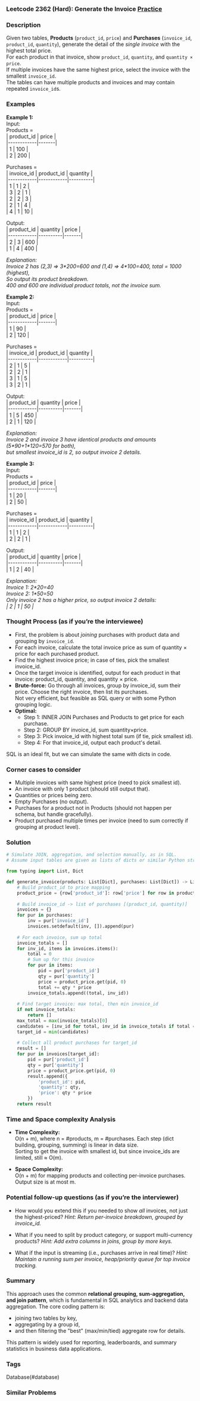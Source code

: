 ### Leetcode 2362 (Hard): Generate the Invoice [Practice](https://leetcode.com/problems/generate-the-invoice)

### Description  
Given two tables, **Products** (`product_id`, `price`) and **Purchases** (`invoice_id`, `product_id`, `quantity`), generate the detail of the *single invoice* with the highest total price.  
For each product in that invoice, show `product_id`, `quantity`, and `quantity × price`.  
If multiple invoices have the same highest price, select the invoice with the smallest `invoice_id`.  
The tables can have multiple products and invoices and may contain repeated `invoice_id`s.

### Examples  

**Example 1:**  
Input:   
Products =  
| product_id | price |  
|------------|-------|  
| 1          | 100   |  
| 2          | 200   |  

Purchases =  
| invoice_id | product_id | quantity |  
|------------|------------|----------|  
| 1          | 1          | 2        |  
| 3          | 2          | 1        |  
| 2          | 2          | 3        |  
| 2          | 1          | 4        |  
| 4          | 1          | 10       |  

Output:  
| product_id | quantity | price |  
|------------|----------|-------|  
| 2          | 3        | 600   |  
| 1          | 4        | 400   |  

*Explanation:  
Invoice 2 has (2,3) ⇒ 3\*200=600 and (1,4) ⇒ 4\*100=400, total = 1000 (highest),  
So output its product breakdown.  
400 and 600 are individual product totals, not the invoice sum.*

**Example 2:**  
Input:  
Products =  
| product_id | price |  
|------------|-------|  
| 1          | 90    |  
| 2          | 120   |  

Purchases =  
| invoice_id | product_id | quantity |  
|------------|------------|----------|  
| 2          | 1          | 5        |  
| 2          | 2          | 1        |  
| 3          | 1          | 5        |  
| 3          | 2          | 1        |  

Output:  
| product_id | quantity | price |  
|------------|----------|-------|  
| 1          | 5        | 450   |  
| 2          | 1        | 120   |  

*Explanation:  
Invoice 2 and invoice 3 have identical products and amounts (5\*90+1\*120=570 for both),  
but smallest invoice_id is 2, so output invoice 2 details.*

**Example 3:**  
Input:  
Products =  
| product_id | price |  
|------------|-------|  
| 1          | 20    |  
| 2          | 50    |  

Purchases =  
| invoice_id | product_id | quantity |  
|------------|------------|----------|  
| 1          | 1          | 2        |  
| 2          | 2          | 1        |  

Output:  
| product_id | quantity | price |  
|------------|----------|-------|  
| 1          | 2        | 40    |  

*Explanation:  
Invoice 1: 2\*20=40  
Invoice 2: 1\*50=50  
Only invoice 2 has a higher price, so output invoice 2 details:  
| 2 | 1 | 50 |*

### Thought Process (as if you’re the interviewee)  

- First, the problem is about *joining* purchases with product data and grouping by `invoice_id`.
- For each invoice, calculate the total invoice price as sum of quantity × price for each purchased product.
- Find the highest invoice price; in case of ties, pick the smallest invoice_id.
- Once the target invoice is identified, output for each product in that invoice: product_id, quantity, and quantity × price.
- **Brute-force:** Go through all invoices, group by invoice_id, sum their price. Choose the right invoice, then list its purchases.  
  Not very efficient, but feasible as SQL query or with some Python grouping logic.
- **Optimal:**  
    - Step 1: INNER JOIN Purchases and Products to get price for each purchase.
    - Step 2: GROUP BY invoice_id, sum quantity×price.
    - Step 3: Pick invoice_id with highest total sum (if tie, pick smallest id).
    - Step 4: For that invoice_id, output each product's detail.

SQL is an ideal fit, but we can simulate the same with dicts in code.
  
### Corner cases to consider  
- Multiple invoices with same highest price (need to pick smallest id).
- An invoice with only 1 product (should still output that).
- Quantities or prices being zero.
- Empty Purchases (no output).
- Purchases for a product not in Products (should not happen per schema, but handle gracefully).
- Product purchased multiple times per invoice (need to sum correctly if grouping at product level).

### Solution

```python
# Simulate JOIN, aggregation, and selection manually, as in SQL.
# Assume input tables are given as lists of dicts or similar Python structures.

from typing import List, Dict

def generate_invoice(products: List[Dict], purchases: List[Dict]) -> List[Dict]:
    # Build product_id to price mapping
    product_price = {row['product_id']: row['price'] for row in products}
    
    # Build invoice_id -> list of purchases [(product_id, quantity)]
    invoices = {}
    for pur in purchases:
        inv = pur['invoice_id']
        invoices.setdefault(inv, []).append(pur)
    
    # For each invoice, sum up total
    invoice_totals = []
    for inv_id, items in invoices.items():
        total = 0
        # Sum up for this invoice
        for pur in items:
            pid = pur['product_id']
            qty = pur['quantity']
            price = product_price.get(pid, 0)
            total += qty * price
        invoice_totals.append((total, inv_id))
    
    # Find target invoice: max total, then min invoice_id
    if not invoice_totals:
        return []
    max_total = max(invoice_totals)[0]
    candidates = [inv_id for total, inv_id in invoice_totals if total == max_total]
    target_id = min(candidates)
    
    # Collect all product purchases for target_id
    result = []
    for pur in invoices[target_id]:
        pid = pur['product_id']
        qty = pur['quantity']
        price = product_price.get(pid, 0)
        result.append({
            'product_id': pid,
            'quantity': qty,
            'price': qty * price
        })
    return result
```

### Time and Space complexity Analysis  

- **Time Complexity:**  
  O(n + m), where n = #products, m = #purchases. Each step (dict building, grouping, summing) is linear in data size.  
  Sorting to get the invoice with smallest id, but since invoice_ids are limited, still ≈ O(m).

- **Space Complexity:**  
  O(n + m) for mapping products and collecting per-invoice purchases. Output size is at most m.

### Potential follow-up questions (as if you’re the interviewer)  

- How would you extend this if you needed to show *all* invoices, not just the highest-priced?
  *Hint: Return per-invoice breakdown, grouped by invoice_id.*

- What if you need to split by product category, or support multi-currency products?
  *Hint: Add extra columns in joins, group by more keys.*

- What if the input is streaming (i.e., purchases arrive in real time)?
  *Hint: Maintain a running sum per invoice, heap/priority queue for top invoice tracking.*

### Summary
This approach uses the common **relational grouping, sum-aggregation, and join pattern**, which is fundamental in SQL analytics and backend data aggregation. The core coding pattern is:  
- joining two tables by key,  
- aggregating by a group id,  
- and then filtering the "best" (max/min/tied) aggregate row for details.

This pattern is widely used for reporting, leaderboards, and summary statistics in business data applications.

### Tags
Database(#database)

### Similar Problems
